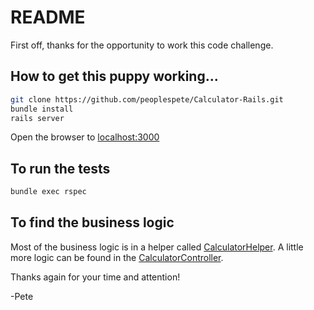 # README

First off, thanks for the opportunity to work this code challenge.

## How to get this puppy working...

```bash
git clone https://github.com/peoplespete/Calculator-Rails.git
bundle install
rails server
```

Open the browser to [localhost:3000](http://localhost:3000/)


## To run the tests
```bash
bundle exec rspec
```

## To find the business logic

Most of the business logic is in a helper called [CalculatorHelper](app/helpers/calculator_helper.rb).
A little more logic can be found in the [CalculatorController](app/controllers/calculator_controller.rb).

Thanks again for your time and attention!

-Pete
